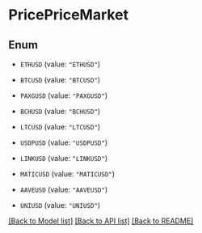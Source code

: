 # PricePriceMarket

## Enum


* `ETHUSD` (value: `"ETHUSD"`)

* `BTCUSD` (value: `"BTCUSD"`)

* `PAXGUSD` (value: `"PAXGUSD"`)

* `BCHUSD` (value: `"BCHUSD"`)

* `LTCUSD` (value: `"LTCUSD"`)

* `USDPUSD` (value: `"USDPUSD"`)

* `LINKUSD` (value: `"LINKUSD"`)

* `MATICUSD` (value: `"MATICUSD"`)

* `AAVEUSD` (value: `"AAVEUSD"`)

* `UNIUSD` (value: `"UNIUSD"`)


[[Back to Model list]](../README.md#documentation-for-models) [[Back to API list]](../README.md#documentation-for-api-endpoints) [[Back to README]](../README.md)



